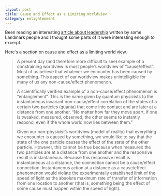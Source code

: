 ```yaml
---
layout: post
title: Cause and Effect as a Limiting Worldview
category: enlightenment
---
```


Been reading an interesting [article about leadership](http://ssrn.com/abstract=1585976) written by some Landmark people
and I thought some parts of it were interesting enough to excerpt.

Here's a section on cause and effect as a limiting world view.

> A present day (and therefore more difficult to see) example of a constraining
> worldview is most people’s worldview of “cause/effect”.  Most of us believe that
> whatever we encounter has been caused by something.  This aspect of our worldview
> makes unintelligible for many of us any non-cause/effect phenomenon.
>
> A scientifically verified  example of a non-cause/effect phenomenon is
> “entanglement”.  This is the name given by quantum physicists to the instantaneous
> invariant non-cause/effect correlation of the states of a certain two particles (quanta)
> that come into contact and are later at a distance from one another.  “No matter how
> far they move apart, if one  is tweaked, measured, observed, the other seems to
> instantly respond, even if the whole world now lies between them.”
>
> Given our non-physicist’s  worldview (model of reality) that everything we
> encounter is caused by something, we would like to say that the state of the one
> particle causes the effect of the state of the other particle.  However, this cannot be
> true because when measured the two particles are at a distance from one another and
> the responsive result is instantaneous. Because this responsive result is instantaneous
> at a distance, the connection cannot be  a cause/effect connection. Instantaneous
> action at a distance as a cause/effect phenomenon would violate the  experimentally
> established limit of the speed of light as the absolute maximum rate of transfer of
> information from one location to another (that is, something being the effect of some
> cause must happen within the speed of light).

